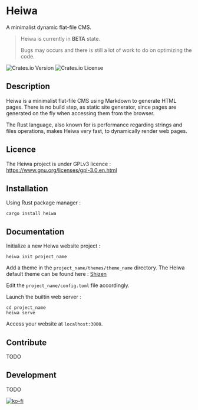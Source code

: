 # Heiwa
A minimalist dynamic flat-file CMS.

> Heiwa is currently in **BETA** state.
> 
> Bugs may occurs and there is still a lot of work to do on optimizing the code.

![Crates.io Version](https://img.shields.io/crates/v/heiwa?style=for-the-badge&color=green&logo=rust&link=https%3A%2F%2Fcrates.io%2Fcrates%2Fheiwa)
![Crates.io License](https://img.shields.io/crates/l/heiwa?style=for-the-badge&color=purple&link=https%3A%2F%2Fcodeberg.org%2Fharuka%2Fheiwa%2Fsrc%2Fbranch%2Fmain%2FLICENCE)

## Description

Heiwa is a minimalist flat-file CMS using Markdown to generate HTML pages. There is no build step, as static site generator, since pages are generated on the fly when accessing them from the browser.

The Rust language, also known for is performance regarding strings and files operations, makes Heiwa very fast, to dynamically render web pages.

## Licence

The Heiwa project is under GPLv3 licence : https://www.gnu.org/licenses/gpl-3.0.en.html

## Installation

Using Rust package manager :

```shell
cargo install heiwa
```

## Documentation

Initialize a new Heiwa website project : 

```shell
heiwa init project_name
```

Add a theme in the `project_name/themes/theme_name` directory. The Heiwa default theme can be found here : [Shizen](https://codeberg.org/haruka/shizen)

Edit the `project_name/config.toml` file accordingly.

Launch the builtin web server : 

```shell
cd project_name
heiwa serve
```

Access your website at `localhost:3000`.

## Contribute

TODO

## Development

TODO

[![ko-fi](https://ko-fi.com/img/githubbutton_sm.svg)](https://ko-fi.com/M4M3R2Z7O)
